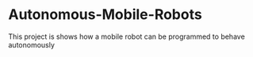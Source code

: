 # Autonomous-Mobile-Robots

This project is shows how a mobile robot can be programmed to behave autonomously

